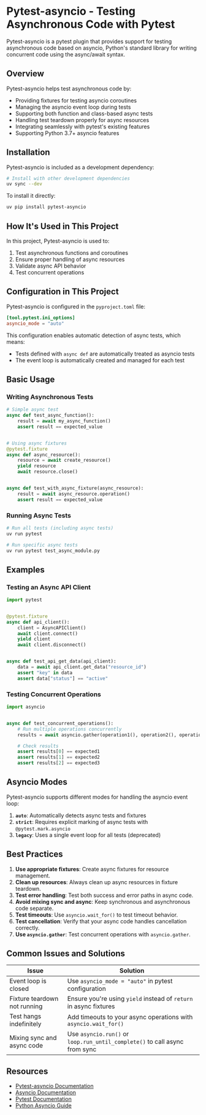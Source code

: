 # Pytest-asyncio - Testing Asynchronous Code with Pytest

Pytest-asyncio is a pytest plugin that provides support for testing asynchronous code based on asyncio, Python's standard library for writing concurrent code using the async/await syntax.

## Overview

Pytest-asyncio helps test asynchronous code by:

- Providing fixtures for testing asyncio coroutines
- Managing the asyncio event loop during tests
- Supporting both function and class-based async tests
- Handling test teardown properly for async resources
- Integrating seamlessly with pytest's existing features
- Supporting Python 3.7+ asyncio features

## Installation

Pytest-asyncio is included as a development dependency:

```bash
# Install with other development dependencies
uv sync --dev
```

To install it directly:

```bash
uv pip install pytest-asyncio
```

## How It's Used in This Project

In this project, Pytest-asyncio is used to:

1. Test asynchronous functions and coroutines
2. Ensure proper handling of async resources
3. Validate async API behavior
4. Test concurrent operations

## Configuration in This Project

Pytest-asyncio is configured in the `pyproject.toml` file:

```toml
[tool.pytest.ini_options]
asyncio_mode = "auto"
```

This configuration enables automatic detection of async tests, which means:

- Tests defined with `async def` are automatically treated as asyncio tests
- The event loop is automatically created and managed for each test

## Basic Usage

### Writing Asynchronous Tests

```python
# Simple async test
async def test_async_function():
    result = await my_async_function()
    assert result == expected_value


# Using async fixtures
@pytest.fixture
async def async_resource():
    resource = await create_resource()
    yield resource
    await resource.close()


async def test_with_async_fixture(async_resource):
    result = await async_resource.operation()
    assert result == expected_value
```

### Running Async Tests

```bash
# Run all tests (including async tests)
uv run pytest

# Run specific async tests
uv run pytest test_async_module.py
```

## Examples

### Testing an Async API Client

```python
import pytest


@pytest.fixture
async def api_client():
    client = AsyncAPIClient()
    await client.connect()
    yield client
    await client.disconnect()


async def test_api_get_data(api_client):
    data = await api_client.get_data("resource_id")
    assert "key" in data
    assert data["status"] == "active"
```

### Testing Concurrent Operations

```python
import asyncio


async def test_concurrent_operations():
    # Run multiple operations concurrently
    results = await asyncio.gather(operation1(), operation2(), operation3())

    # Check results
    assert results[0] == expected1
    assert results[1] == expected2
    assert results[2] == expected3
```

## Asyncio Modes

Pytest-asyncio supports different modes for handling the asyncio event loop:

1. **`auto`**: Automatically detects async tests and fixtures
2. **`strict`**: Requires explicit marking of async tests with `@pytest.mark.asyncio`
3. **`legacy`**: Uses a single event loop for all tests (deprecated)

## Best Practices

1. **Use appropriate fixtures**: Create async fixtures for resource management.
2. **Clean up resources**: Always clean up async resources in fixture teardown.
3. **Test error handling**: Test both success and error paths in async code.
4. **Avoid mixing sync and async**: Keep synchronous and asynchronous code separate.
5. **Test timeouts**: Use `asyncio.wait_for()` to test timeout behavior.
6. **Test cancellation**: Verify that your async code handles cancellation correctly.
7. **Use `asyncio.gather`**: Test concurrent operations with `asyncio.gather`.

## Common Issues and Solutions

| Issue                        | Solution                                                                   |
| ---------------------------- | -------------------------------------------------------------------------- |
| Event loop is closed         | Use `asyncio_mode = "auto"` in pytest configuration                        |
| Fixture teardown not running | Ensure you're using `yield` instead of `return` in async fixtures          |
| Test hangs indefinitely      | Add timeouts to your async operations with `asyncio.wait_for()`            |
| Mixing sync and async code   | Use `asyncio.run()` or `loop.run_until_complete()` to call async from sync |

## Resources

- [Pytest-asyncio Documentation](https://pytest-asyncio.readthedocs.io/)
- [Asyncio Documentation](https://docs.python.org/3/library/asyncio.html)
- [Pytest Documentation](https://docs.pytest.org/)
- [Python Asyncio Guide](https://realpython.com/async-io-python/)
